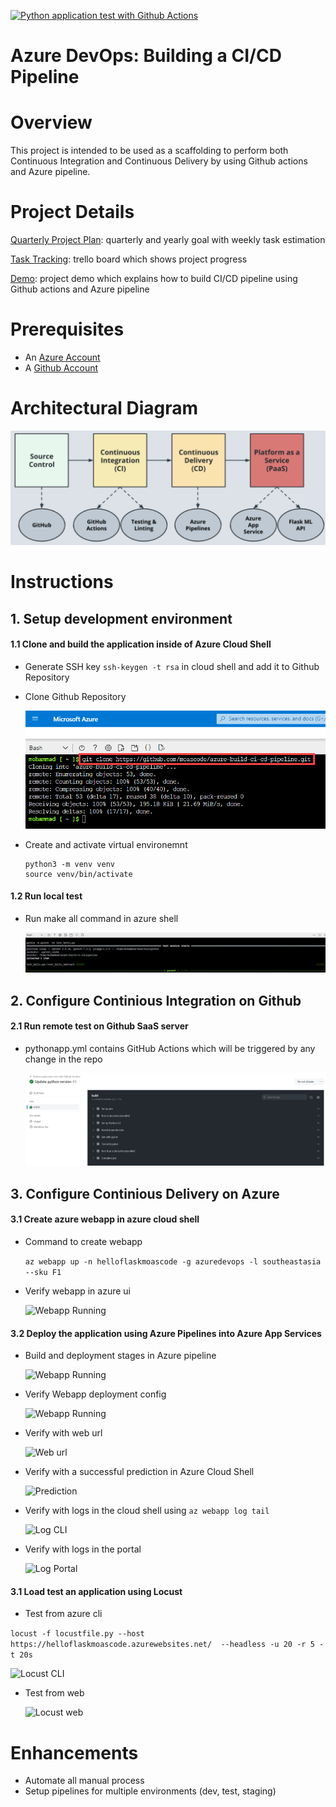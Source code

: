 [![Python application test with Github Actions](https://github.com/moascode/azure-build-ci-cd-pipeline/actions/workflows/pythonapp.yml/badge.svg)](https://github.com/moascode/azure-build-ci-cd-pipeline/actions/workflows/pythonapp.yml)
  
# Azure DevOps: Building a CI/CD Pipeline

# Overview
This project is intended to be used as a scaffolding to perform both Continuous Integration and Continuous Delivery by using Github actions and Azure pipeline.

# Project Details
[Quarterly Project Plan](./project%20info/Project%20Plan_%20Building%20CI-CD%20Pipeline.xlsx): quarterly and yearly goal with weekly task estimation

[Task Tracking](https://trello.com/b/RV1s9H7y/building-a-ci-cd-pipeline): trello board which shows project progress

[Demo](https://www.youtube.com/watch?v=I7CYyXbKkyY): project demo which explains how to build CI/CD pipeline using Github actions and Azure pipeline
  
# Prerequisites

- An [Azure Account](https://portal.azure.com) 
- A [Github Account](https://github.com)
  
# Architectural Diagram

![Project Architecture](./project%20info/Project%20architecture.png)
  
# Instructions
  
## 1. Setup development environment

#### 1.1 Clone and build the application inside of Azure Cloud Shell
- Generate SSH key ```ssh-keygen -t rsa``` in cloud shell and add it to Github Repository
- Clone Github Repository

  ![Repo Clone](./project%20info/clone_repo.png)
- Create and activate virtual environemnt

  ```
  python3 -m venv venv
  source venv/bin/activate
  ```
  
#### 1.2 Run local test
- Run make all command in azure shell

  ![Test Passed](./project%20info/make_all_pass_test.png)
  
## 2. Configure Continious Integration on Github

#### 2.1 Run remote test on Github SaaS server
- pythonapp.yml contains GitHub Actions which will be triggered by any change in the repo

  ![Github Build](./project%20info/github_actions_build.png)
  
## 3. Configure Continious Delivery on Azure

#### 3.1 Create azure webapp in azure cloud shell
- Command to create webapp

  ```az webapp up -n helloflaskmoascode -g azuredevops -l southeastasia --sku F1```
- Verify webapp in azure ui

  ![Webapp Running](./project%20info/web_app_running.png)

#### 3.2 Deploy the application using Azure Pipelines into Azure App Services
- Build and deployment stages in Azure pipeline

  ![Webapp Running](./project%20info/successful_build_deploy.png)

- Verify Webapp deployment config

  ![Webapp Running](./project%20info/webapp_deployment.png)

- Verify with web url

  ![Web url](./project%20info/successful_web_home.png)

- Verify with a successful prediction in Azure Cloud Shell

  ![Prediction](./project%20info/successful_prediction.png)

- Verify with logs in the cloud shell using ```az webapp log tail```

  ![Log CLI](./project%20info/webapp_log_cli.png)

- Verify with logs in the portal

  ![Log Portal](./project%20info/webapp_log_portal.png)

#### 3.1 Load test an application using Locust

- Test from azure cli 

```locust -f locustfile.py --host https://helloflaskmoascode.azurewebsites.net/  --headless -u 20 -r 5 -t 20s```

  ![Locust CLI](./project%20info/locus_test_cli.png)

- Test from web

  ![Locust web](./project%20info/locus_test_web.png)
  
# Enhancements

- Automate all manual process
- Setup pipelines for multiple environments (dev, test, staging)
  


